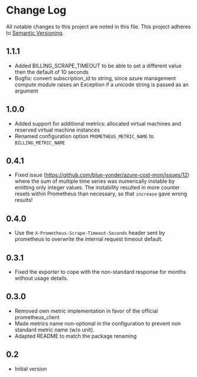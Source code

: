 Change Log
==========

All notable changes to this project are noted in this file. This project adheres to [Semantic
Versioning](http://semver.org/).

1.1.1
-----

- Added BILLING_SCRAPE_TIMEOUT to be able to set a different value then the default of 10 seconds
- Bugfix: convert subscription_id to string, since azure management compute module raises an 
  Exception if a unicode string is passed as an argument

1.0.0
-----

- Added support for additional metrics: allocated virtual machines and reserved virtual machine
  instances
- Renamed configuration option `PROMETHEUS_METRIC_NAME` to `BILLING_METRIC_NAME`


0.4.1
-----

- Fixed issue (https://github.com/blue-yonder/azure-cost-mon/issues/12)
  where the sum of multiple time series was numerically instable by
  emitting only integer values. The instability resulted in more counter
  resets within Prometheus than necessary, so that `increase` gave wrong
  results!


0.4.0
-----

- Use the `X-Prometheus-Scrape-Timeout-Seconds` header sent by
  prometheus to overwrite the internal request timeout default.


0.3.1
-----

- Fixed the exporter to cope with the non-standard response for months
  without usage details.


0.3.0
-----

- Removed own metric implementation in favor of the
  official prometheus_client
- Made metrics name non-optional in the configuration to prevent
  non standard metric name (w/o unit).
- Adapted README to match the package renaming

0.2
---

- Initial version

